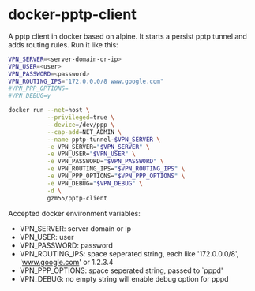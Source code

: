 # docker-pptp-client

A pptp client in docker based on alpine. It starts a persist pptp tunnel and adds routing rules.
Run it like this:

```Bash
VPN_SERVER=<server-domain-or-ip>
VPN_USER=<user>
VPN_PASSWORD=<password>
VPN_ROUTING_IPS="172.0.0.0/8 www.google.com"
#VPN_PPP_OPTIONS=
#VPN_DEBUG=y

docker run --net=host \
           --privileged=true \
           --device=/dev/ppp \
           --cap-add=NET_ADMIN \
           --name pptp-tunnel-$VPN_SERVER \
           -e VPN_SERVER="$VPN_SERVER" \
           -e VPN_USER="$VPN_USER" \
           -e VPN_PASSWORD="$VPN_PASSWORD" \
           -e VPN_ROUTING_IPS="$VPN_ROUTING_IPS" \
           -e VPN_PPP_OPTIONS="$VPN_PPP_OPTIONS" \
           -e VPN_DEBUG="$VPN_DEBUG" \
           -d \
           gzm55/pptp-client
```

Accepted docker environment variables:

* VPN_SERVER: server domain or ip
* VPN_USER: user
* VPN_PASSWORD: password
* VPN_ROUTING_IPS: space seperated string, each like '172.0.0.0/8', 'www.google.com' or 1.2.3.4
* VPN_PPP_OPTIONS: space seperated string, passed to `pppd'
* VPN_DEBUG: no empty string will enable debug option for pppd
